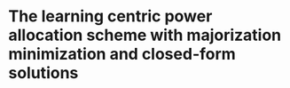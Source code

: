 # The learning centric power allocation scheme with majorization minimization and closed-form solutions
